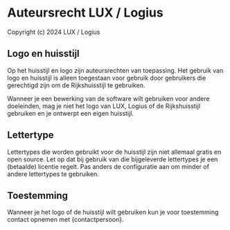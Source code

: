 # Auteursrecht LUX / Logius

Copyright (c) 2024 LUX / Logius

## Logo en huisstijl

Op het huisstijl en logo zijn auteursrechten van toepassing. Het gebruik van logo en huisstijl is alleen toegestaan voor gebruik door gebruikers die gerechtigd zijn om de Rijkshuisstijl te gebruiken.

Wanneer je een bewerking van de software wilt gebruiken voor andere doeleinden, mag je niet het logo van LUX, Logius of de Rijkshuisstijl gebruiken en je ontwerpt een eigen huisstijl.

## Lettertype

Lettertypes die worden gebruikt voor de huisstijl zijn niet allemaal gratis en open source. Let op dat bij gebruik van die bijgeleverde lettertypes je een (betaalde) licentie regelt. Pas anders de configuratie aan om minder of andere lettertypes te gebruiken.

## Toestemming

Wanneer je het logo of de huisstijl wilt gebruiken kun je voor toestemming contact opnemen met {contactpersoon}.
